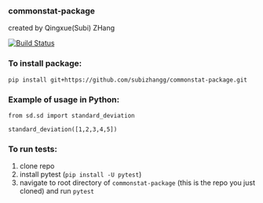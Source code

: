 ###  commonstat-package
created by Qingxue(Subi) ZHang


[![Build Status](https://travis-ci.org/subizhangg/commonstat-package.svg?branch=master)](https://travis-ci.org/subizhangg/commonstat-package)


### To install package:
```
pip install git+https://github.com/subizhangg/commonstat-package.git
```

### Example of usage in Python:
```
from sd.sd import standard_deviation

standard_deviation([1,2,3,4,5])
```

### To run tests:
1. clone repo
2. install pytest (`pip install -U pytest`)
3. navigate to root directory of `commonstat-package` (this is the repo you just cloned) and run `pytest`
